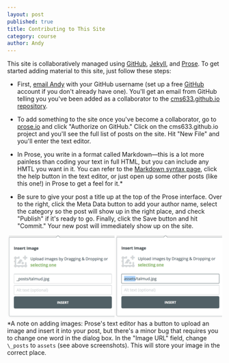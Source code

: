 ```yaml
---
layout: post
published: true
title: Contributing to This Site
category: course
author: Andy
---
```


This site is collaboratively managed using [GitHub](https://github.com), [Jekyll](http://jekyllrb.com/), and [Prose](http://prose.io/). To get started adding material to this site, just follow these steps:

- First, [email Andy](mailto:akstuhl@mit.edu) with your GitHub username (set up a free [GitHub](https://github.com) account if you don't already have one). You'll get an email from GitHub telling you you've been added as a collaborator to the [cms633.github.io repository](https://github.com/cms633/cms633.github.io).

- To add something to the site once you've become a collaborator, go to [prose.io](http://prose.io/) and click "Authorize on GitHub." Click on the cms633.github.io project and you'll see the full list of posts on the site. Hit "New File" and you'll enter the text editor.

- In Prose, you write in a format called Markdown—this is a lot more painless than coding your text in full HTML, but you can include any HMTL you want in it. You can refer to the [Markdown syntax page](http://daringfireball.net/projects/markdown/syntax), click the help button in the text editor, or just open up some other posts (like this one!) in Prose to get a feel for it.*

- Be sure to give your post a title up at the top of the Prose interface. Over to the right, click the Meta Data button to add your author name, select the category so the post will show up in the right place, and check "Publish" if it's ready to go. Finally, click the Save button and hit "Commit." Your new post will immediately show up on the site.

![prose-images.png](/assets/prose-images.png)
\*A note on adding images: Prose's text editor has a button to upload an image and insert it into your post, but there's a minor bug that requires you to change one word in the dialog box. In the "Image URL" field, change `\_posts` to `assets` (see above screenshots). This will store your image in the correct place.
